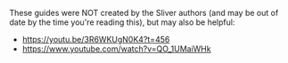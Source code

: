 These guides were NOT created by the Sliver authors (and may be out of date by the time you're reading this), but may also be helpful:

* https://youtu.be/3R6WKUgN0K4?t=456
* https://www.youtube.com/watch?v=QO_1UMaiWHk
